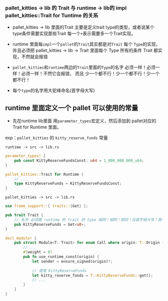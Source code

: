 ### pallet_kitties -> lib 的 Trait 与 runtime -> lib的 impl pallet_kitties::Trait for Tuntime 的关系

- pallet_kitties -> lib 里面的Trait 主要是定义trait type的类型，或者说某个type条件需要实现那些Trait 每一个`+`表示需要多一个Trait实现。
- runtime 里面每`impl`一个`pallet`的`Trait`其实都是对`Trait` 每个 `Type`的实现，并且必须把 pallet_kitties -> lib -> Trait 里面每个 Type 所有的条件 Trait 都实现，不然就会报错

- `pallet_kitties`和`runtime`两边的`Trait`里面的`Type`的名字 必须一样！必须一样！必须一样！不然它会报错， 而且 少一个都不行！少一个都不行！少一个都不行！

- 每个`type`的名字用大驼峰命名(首字母大写)


## runtime 里面定义一个 pallet 可以使用的常量

- 先在runtime lib里面 用`parameter_types`宏定义，然后添加到 pallet对应的Trait for Runtime 里面。       

exp：`pallet_kitties` 的 `kitty_reserve_funds` 常量

`runtime -> src -> lib.rs`
```rust
parameter_types! {
	pub const KittyReserveFundsConst: u64 = 1_000_000_000_u64;
}

pallet_kitties::Trait for Runtime {
    // ...
    type KittyReserveFunds = KittyReserveFundsConst;
}
```

`pallet_kitties -> src -> lib.rs`

```rust
use frame_support::{ traits::{Get} };

pub trait Trait {
    // 名字 必须跟 runtime 的 trait 的 type 相同！相同！相同！且首字母大写！首字母大写！首字母大写！
    pub KittyReserveFunds = Get<u8>;
}

decl_module! {
	pub struct Module<T: Trait> for enum Call where origin: T::Origin {
        // ...
        #[weight = 0]
		pub fn use_runtime_const(origin) {
            let sender = ensure_signed(origin)?;
            
            // 使用 KittyReserveFunds 
            let kitty_reserve_funds = T::KittyReserveFunds::get();
            // ...
		}
    }
}
```